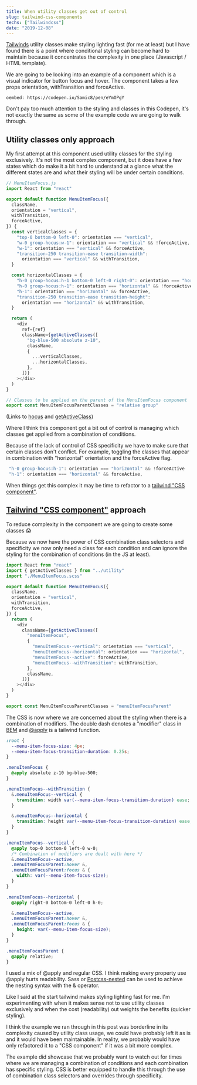 ```yaml
---
title: When utility classes get out of control
slug: tailwind-css-components
techs: ["Tailwindcss"]
date: "2019-12-08"
---
```


[Tailwinds](https://tailwindcss.com/) utility classes make styling lighting fast (for me at least) but I have found there is a point where conditional styling can become hard to maintain because it concentrates the complexity in one place (Javascript / HTML template).

We are going to be looking into an example of a component which is a visual indicator for button focus and hover. The component takes a few props orientation, withTransition and forceActive.

`oembed: https://codepen.io/Samic8/pen/eYmOPgY`

Don't pay too much attention to the styling and classes in this Codepen, it's not exactly the same as some of the example code we are going to walk through.

## Utility classes only approach

My first attempt at this component used utility classes for the styling exclusively. It's not the most complex component, but it does have a few states which do make it a bit hard to understand at a glance what the different states are and what their styling will be under certain conditions.

```js
// MenuItemFocus.js
import React from "react"

export default function MenuItemFocus({
  className,
  orientation = "vertical",
  withTransition,
  forceActive,
}) {
  const verticalClasses = {
    "top-0 bottom-0 left-0": orientation === "vertical",
    "w-0 group-hocus:w-1": orientation === "vertical" && !forceActive,
    "w-1": orientation === "vertical" && forceActive,
    "transition-250 transition-ease transition-width":
      orientation === "vertical" && withTransition,
  }

  const horizontalClasses = {
    "h-0 group-hocus:h-1 bottom-0 left-0 right-0": orientation === "horizontal",
    "h-0 group-hocus:h-1": orientation === "horizontal" && !forceActive,
    "h-1": orientation === "horizontal" && forceActive,
    "transition-250 transition-ease transition-height":
      orientation === "horizontal" && withTransition,
  }

  return (
    <div
      ref={ref}
      className={getActiveClasses([
        "bg-blue-500 absolute z-10",
        className,
        {
          ...verticalClasses,
          ...horizontalClasses,
        },
      ])}
    ></div>
  )
}

// Classes to be applied on the parent of the MenuItemFocus component
export const MenuItemFocusParentClasses = "relative group"
```

(Links to [hocus](https://github.com/benface/tailwindcss-interaction-variants) and [getActiveClass](https://www.samdawson.dev/article/reacts-missing-conditional-class-utility))

Where I think this component got a bit out of control is managing which classes get applied from a combination of conditions.

Because of the lack of control of CSS specificity we have to make sure that certain classes don't conflict. For example, toggling the classes that appear in combination with "horizontal" orientation and the forceActive flag.

```js
 "h-0 group-hocus:h-1": orientation === "horizontal" && !forceActive
 "h-1": orientation === "horizontal" && forceActive,
```

When things get this complex it may be time to refactor to a [tailwind "CSS component"](https://tailwindcss.com/docs/extracting-components/#extracting-css-components-with-apply).

## [Tailwind "CSS component"](https://tailwindcss.com/docs/extracting-components/#extracting-css-components-with-apply) approach

To reduce complexity in the component we are going to create some classes 😱

Because we now have the power of CSS combination class selectors and specificity we now only need a class for each condition and can ignore the styling for the combination of conditions (in the JS at least).

```js
import React from "react"
import { getActiveClasses } from "../utility"
import "./MenuItemFocus.scss"

export default function MenuItemFocus({
  className,
  orientation = "vertical",
  withTransition,
  forceActive,
}) {
  return (
    <div
      className={getActiveClasses([
        "menuItemFocus",
        {
          "menuItemFocus--vertical": orientation === "vertical",
          "menuItemFocus--horizontal": orientation === "horizontal",
          "menuItemFocus--active": forceActive,
          "menuItemFocus--withTransition": withTransition,
        },
        className,
      ])}
    ></div>
  )
}

export const MenuItemFocusParentClasses = "menuItemFocusParent"
```

The CSS is now where we are concerned about the styling when there is a combination of modifiers. The double dash denotes a "modifier" class in [BEM](http://getbem.com/) and [@apply](https://tailwindcss.com/docs/functions-and-directives/#apply) is a tailwind function.

```scss
:root {
  --menu-item-focus-size: 4px;
  --menu-item-focus-transition-duration: 0.25s;
}

.menuItemFocus {
  @apply absolute z-10 bg-blue-500;
}

.menuItemFocus--withTransition {
  &.menuItemFocus--vertical {
    transition: width var(--menu-item-focus-transition-duration) ease;
  }

  &.menuItemFocus--horizontal {
    transition: height var(--menu-item-focus-transition-duration) ease;
  }
}

.menuItemFocus--vertical {
  @apply top-0 bottom-0 left-0 w-0;
  /* Combination of modifiers are dealt with here */
  &.menuItemFocus--active,
  .menuItemFocusParent:hover &,
  .menuItemFocusParent:focus & {
    width: var(--menu-item-focus-size);
  }
}

.menuItemFocus--horizontal {
  @apply right-0 bottom-0 left-0 h-0;

  &.menuItemFocus--active,
  .menuItemFocusParent:hover &,
  .menuItemFocusParent:focus & {
    height: var(--menu-item-focus-size);
  }
}

.menuItemFocusParent {
  @apply relative;
}
```

I used a mix of @apply and regular CSS. I think making every property use @apply hurts readability. Sass or [Postcss-nested](https://github.com/postcss/postcss-nested) can be used to achieve the nesting syntax with the & operator.

Like I said at the start tailwind makes styling lighting fast for me. I'm experimenting with when it makes sense not to use utility classes exclusively and when the cost (readability) out weights the benefits (quicker styling).

I think the example we ran through in this post was borderline in its complexity caused by utility class usage, we could have probably left it as is and it would have been maintainable. In reality, we probably would have only refactored it to a "CSS component" if it was a bit more complex.

The example did showcase that we probably want to watch out for times where we are managing a combination of conditions and each combination has specific styling. CSS is better equipped to handle this through the use of combination class selectors and overrides through specificity.
